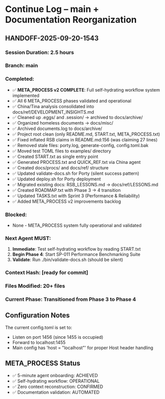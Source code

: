 # Continue Log – main + Documentation Reorganization

## HANDOFF-2025-09-20-1543
### Session Duration: 2.5 hours
### Branch: main
### Completed:
- ✅ **META_PROCESS v2 COMPLETE**: Full self-hydrating workflow system implemented
- ✅ All 6 META_PROCESS phases validated and operational
- ✅ China/Tina analysis consolidated into docs/ref/DEVELOPMENT_INSIGHTS.md
- ✅ Cleaned up .eggs/ and .session/ → archived to docs/archive/
- ✅ Organized homeless documents → docs/misc/
- ✅ Archived documents.log to docs/archive/
- ✅ Project root clean (only README.md, START.txt, META_PROCESS.txt)
- ✅ Fixed inflated RSB claims in README.md:156 (was claiming 27 lines)
- ✅ Removed stale files: porty.log, generate-config, config.toml.bak
- ✅ Moved test TOML files to examples/ directory
- ✅ Created START.txt as single entry point
- ✅ Generated PROCESS.txt and QUICK_REF.txt via China agent
- ✅ Created docs/procs/ and docs/ref/ structure
- ✅ Updated validate-docs.sh for Porty (silent success pattern)
- ✅ Updated deploy.sh for Porty deployment
- ✅ Migrated existing docs: RSB_LESSONS.md → docs/ref/LESSONS.md
- ✅ Created ROADMAP.txt with Phase 3 → 4 transition
- ✅ Updated TASKS.txt with Sprint 3 (Performance & Reliability)
- ✅ Added META_PROCESS v2 improvements backlog

### Blocked:
- None - META_PROCESS system fully operational and validated

### Next Agent MUST:
1. **Immediate**: Test self-hydrating workflow by reading START.txt
2. **Begin Phase 4**: Start SP-011 Performance Benchmarking Suite
3. **Validate**: Run ./bin/validate-docs.sh (should be silent)

### Context Hash: [ready for commit]
### Files Modified: 20+ files
### Current Phase: Transitioned from Phase 3 to Phase 4

## Configuration Notes
The current config.toml is set to:
- Listen on port 1456 (since 1455 is occupied)
- Forward to localhost:1455
- Main config has 'host = "localhost"' for proper Host header handling

## META_PROCESS Status
- ✅ 5-minute agent onboarding: ACHIEVED
- ✅ Self-hydrating workflow: OPERATIONAL
- ✅ Zero context reconstruction: CONFIRMED
- ✅ Documentation validation: AUTOMATED